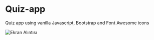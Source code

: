 # Quiz-app
Quiz app using vanilla Javascript, Bootstrap and Font Awesome icons

![Ekran Alıntısı](https://user-images.githubusercontent.com/12143590/226506780-f9e6f725-d9c4-4614-a40d-4183dfd5c732.JPG)
